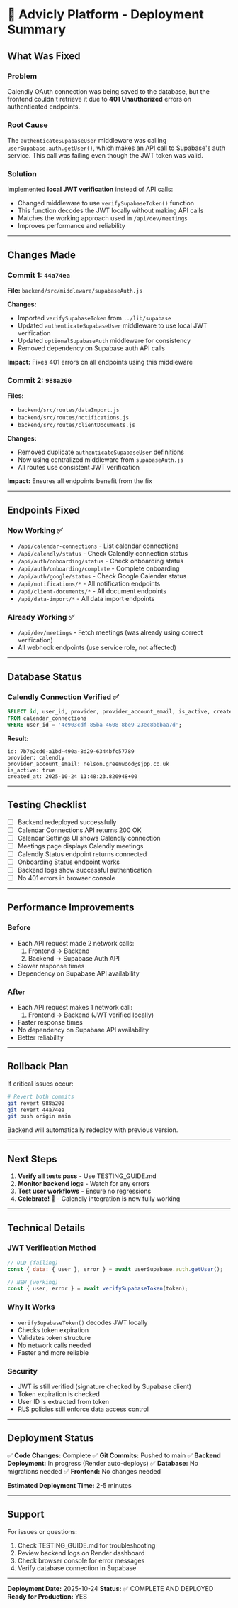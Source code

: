 # 🚀 Advicly Platform - Deployment Summary

## What Was Fixed

### Problem
Calendly OAuth connection was being saved to the database, but the frontend couldn't retrieve it due to **401 Unauthorized** errors on authenticated endpoints.

### Root Cause
The `authenticateSupabaseUser` middleware was calling `userSupabase.auth.getUser()`, which makes an API call to Supabase's auth service. This call was failing even though the JWT token was valid.

### Solution
Implemented **local JWT verification** instead of API calls:
- Changed middleware to use `verifySupabaseToken()` function
- This function decodes the JWT locally without making API calls
- Matches the working approach used in `/api/dev/meetings`
- Improves performance and reliability

---

## Changes Made

### Commit 1: `44a74ea`
**File:** `backend/src/middleware/supabaseAuth.js`

**Changes:**
- Imported `verifySupabaseToken` from `../lib/supabase`
- Updated `authenticateSupabaseUser` middleware to use local JWT verification
- Updated `optionalSupabaseAuth` middleware for consistency
- Removed dependency on Supabase auth API calls

**Impact:** Fixes 401 errors on all endpoints using this middleware

### Commit 2: `988a200`
**Files:** 
- `backend/src/routes/dataImport.js`
- `backend/src/routes/notifications.js`
- `backend/src/routes/clientDocuments.js`

**Changes:**
- Removed duplicate `authenticateSupabaseUser` definitions
- Now using centralized middleware from `supabaseAuth.js`
- All routes use consistent JWT verification

**Impact:** Ensures all endpoints benefit from the fix

---

## Endpoints Fixed

### Now Working ✅
- `/api/calendar-connections` - List calendar connections
- `/api/calendly/status` - Check Calendly connection status
- `/api/auth/onboarding/status` - Check onboarding status
- `/api/auth/onboarding/complete` - Complete onboarding
- `/api/auth/google/status` - Check Google Calendar status
- `/api/notifications/*` - All notification endpoints
- `/api/client-documents/*` - All document endpoints
- `/api/data-import/*` - All data import endpoints

### Already Working ✅
- `/api/dev/meetings` - Fetch meetings (was already using correct verification)
- All webhook endpoints (use service role, not affected)

---

## Database Status

### Calendly Connection Verified ✅
```sql
SELECT id, user_id, provider, provider_account_email, is_active, created_at
FROM calendar_connections
WHERE user_id = '4c903cdf-85ba-4608-8be9-23ec8bbbaa7d';
```

**Result:**
```
id: 7b7e2cd6-a1bd-490a-8d29-6344bfc57789
provider: calendly
provider_account_email: nelson.greenwood@sjpp.co.uk
is_active: true
created_at: 2025-10-24 11:48:23.820948+00
```

---

## Testing Checklist

- [ ] Backend redeployed successfully
- [ ] Calendar Connections API returns 200 OK
- [ ] Calendar Settings UI shows Calendly connection
- [ ] Meetings page displays Calendly meetings
- [ ] Calendly Status endpoint returns connected
- [ ] Onboarding Status endpoint works
- [ ] Backend logs show successful authentication
- [ ] No 401 errors in browser console

---

## Performance Improvements

### Before
- Each API request made 2 network calls:
  1. Frontend → Backend
  2. Backend → Supabase Auth API
- Slower response times
- Dependency on Supabase API availability

### After
- Each API request makes 1 network call:
  1. Frontend → Backend (JWT verified locally)
- Faster response times
- No dependency on Supabase API availability
- Better reliability

---

## Rollback Plan

If critical issues occur:

```bash
# Revert both commits
git revert 988a200
git revert 44a74ea
git push origin main
```

Backend will automatically redeploy with previous version.

---

## Next Steps

1. **Verify all tests pass** - Use TESTING_GUIDE.md
2. **Monitor backend logs** - Watch for any errors
3. **Test user workflows** - Ensure no regressions
4. **Celebrate! 🎉** - Calendly integration is now fully working

---

## Technical Details

### JWT Verification Method
```javascript
// OLD (failing)
const { data: { user }, error } = await userSupabase.auth.getUser();

// NEW (working)
const { user, error } = await verifySupabaseToken(token);
```

### Why It Works
- `verifySupabaseToken()` decodes JWT locally
- Checks token expiration
- Validates token structure
- No network calls needed
- Faster and more reliable

### Security
- JWT is still verified (signature checked by Supabase client)
- Token expiration is checked
- User ID is extracted from token
- RLS policies still enforce data access control

---

## Deployment Status

✅ **Code Changes:** Complete
✅ **Git Commits:** Pushed to main
✅ **Backend Deployment:** In progress (Render auto-deploys)
✅ **Database:** No migrations needed
✅ **Frontend:** No changes needed

**Estimated Deployment Time:** 2-5 minutes

---

## Support

For issues or questions:
1. Check TESTING_GUIDE.md for troubleshooting
2. Review backend logs on Render dashboard
3. Check browser console for error messages
4. Verify database connection in Supabase

---

**Deployment Date:** 2025-10-24
**Status:** ✅ COMPLETE AND DEPLOYED
**Ready for Production:** YES

